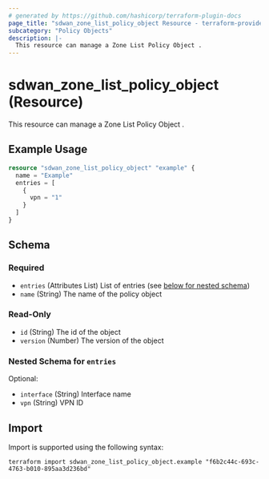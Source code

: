 ```yaml
---
# generated by https://github.com/hashicorp/terraform-plugin-docs
page_title: "sdwan_zone_list_policy_object Resource - terraform-provider-sdwan"
subcategory: "Policy Objects"
description: |-
  This resource can manage a Zone List Policy Object .
---
```


# sdwan_zone_list_policy_object (Resource)

This resource can manage a Zone List Policy Object .

## Example Usage

```terraform
resource "sdwan_zone_list_policy_object" "example" {
  name = "Example"
  entries = [
    {
      vpn = "1"
    }
  ]
}
```

<!-- schema generated by tfplugindocs -->
## Schema

### Required

- `entries` (Attributes List) List of entries (see [below for nested schema](#nestedatt--entries))
- `name` (String) The name of the policy object

### Read-Only

- `id` (String) The id of the object
- `version` (Number) The version of the object

<a id="nestedatt--entries"></a>
### Nested Schema for `entries`

Optional:

- `interface` (String) Interface name
- `vpn` (String) VPN ID

## Import

Import is supported using the following syntax:

```shell
terraform import sdwan_zone_list_policy_object.example "f6b2c44c-693c-4763-b010-895aa3d236bd"
```
